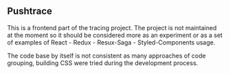 ## Pushtrace

This is a frontend part of the tracing project. The project is not maintained at the moment 
so it should be considered more as an experiment or as a set of 
examples of React - Redux - Resux-Saga - Styled-Components usage.

The code base by itself is not consistent as many approaches of code grouping, 
building CSS were tried during the development process.


